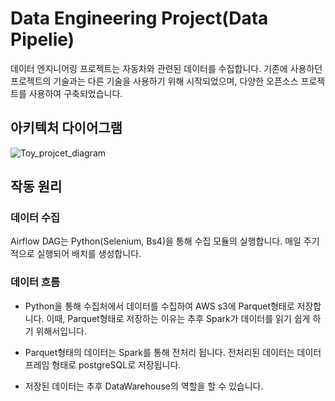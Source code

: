 # Data Engineering Project(Data Pipelie)

데이터 엔지니어링 프로젝트는 자동차와 관련된 데이터를 수집합니다.
기존에 사용하던 프로젝트의 기술과는 다른 기술을 사용하기 위해 시작되었으며,
다양한 오픈소스 프로젝트를 사용하여 구축되었습니다.

## 아키텍처 다이어그램 

![Toy_projcet_diagram](https://github.com/user-attachments/assets/901f1bfc-48e2-4217-a711-9b864c62d5b8)


## 작동 원리

### 데이터 수집

Airflow DAG는 Python(Selenium, Bs4)을 통해 수집 모듈의 실행합니다.
매일 주기적으로 실행되어 배치를 생성합니다.


### 데이터 흐름

- Python을 통해 수집처에서 데이터를 수집하여 AWS s3에 Parquet형태로 저장합니다.
이때, Parquet형태로 저장하는 이유는 추후 Spark가 데이터를 읽기 쉽게 하기 위해서입니다.

- Parquet형태의 데이터는 Spark를 통해 전처리 됩니다.
전처리된 데이터는 데이터 프레임 형태로 postgreSQL로 저장됩니다.

- 저장된 데이터는 추후 DataWarehouse의 역할을 할 수 있습니다.
